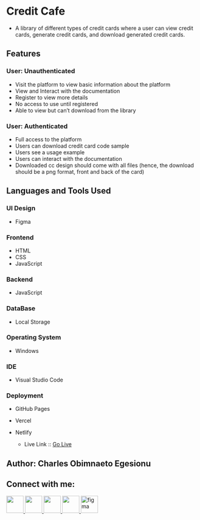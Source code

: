# Credit Cafe
- A library of different types of credit cards where a user can view credit cards, generate credit cards, and download generated credit cards.

## Features

### User: Unauthenticated

- Visit the platform to view basic information about the platform
- View and Interact with the documentation
- Register to view more details
- No access to use until registered
- Able to view but can’t download from the library

### User: Authenticated

- Full access to the platform
- Users can download credit card code sample
- Users see a usage example
- Users can interact with the documentation
- Downloaded cc design should come with all files (hence, the download should be a png format, front and back of the card)

## Languages and Tools Used

### UI Design
- Figma

### Frontend 
- HTML
- CSS
- JavaScript

### Backend
- JavaScript

### DataBase
- Local Storage

### Operating System
- Windows

### IDE
- Visual Studio Code

### Deployment
- GitHub Pages
- Vercel
- Netlify

    - Live Link :: [Go Live]()
    
## Author: Charles Obimnaeto Egesionu ##

## Connect with me: ##

<a href="https://linkedin.com/in/charles-obimnaetochukwu-egesionu/">
<img src="https://cdn.jsdelivr.net/gh/devicons/devicon/icons/linkedin/linkedin-original.svg" width="45" height="45"/>
</a>

<a href="https://twitter.com/naetocharlie/">
<img src="https://cdn.jsdelivr.net/gh/devicons/devicon/icons/twitter/twitter-original.svg" width="45" height="45"/>
</a>

<a href="https://www.instagram.com/iam_naetocharlie/">
<img src="https://upload.wikimedia.org/wikipedia/commons/thumb/9/96/Instagram.svg/512px-Instagram.svg.png?20170725025253" width="45" height="45"/>
</a>

<a href="https://stackoverflow.com/users/20085737/iamnaeto">
 <img src="https://upload.wikimedia.org/wikipedia/commons/thumb/e/ef/Stack_Overflow_icon.svg/512px-Stack_Overflow_icon.svg.png?20190716190036" width="45" height="45"/>
</a>

<a href="https://www.figma.com/@iamnaeto">
 <img src="https://cdn.jsdelivr.net/gh/devicons/devicon/icons/figma/figma-original.svg" alt="figma" width="45" height="45"/>

